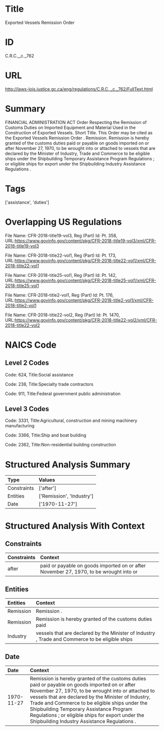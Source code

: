 # Title
Exported Vessels Remission Order


# ID
C.R.C.,_c._762

# URL
http://laws-lois.justice.gc.ca/eng/regulations/C.R.C.,_c._762/FullText.html


# Summary
FINANCIAL ADMINISTRATION ACT Order Respecting the Remission of Customs Duties on Imported Equipment and Material Used in the Construction of Exported Vessels.
Short Title.
This Order may be cited as the  Exported Vessels Remission Order .
Remission.
Remission is hereby granted of the customs duties paid or payable on goods imported on or after November 27, 1970, to be wrought into or attached to vessels that are declared by the Minister of Industry, Trade and Commerce to be eligible ships under the  Shipbuilding Temporary Assistance Program Regulations ; or eligible ships for export under the  Shipbuilding Industry Assistance Regulations .


# Tags
['assistance', 'duties']


# Overlapping US Regulations
File Name: CFR-2018-title19-vol3, Reg (Part) Id: Pt. 358, URL:https://www.govinfo.gov/content/pkg/CFR-2018-title19-vol3/xml/CFR-2018-title19-vol3

File Name: CFR-2018-title22-vol1, Reg (Part) Id: Pt. 173, URL:https://www.govinfo.gov/content/pkg/CFR-2018-title22-vol1/xml/CFR-2018-title22-vol1

File Name: CFR-2018-title25-vol1, Reg (Part) Id: Pt. 142, URL:https://www.govinfo.gov/content/pkg/CFR-2018-title25-vol1/xml/CFR-2018-title25-vol1

File Name: CFR-2018-title2-vol1, Reg (Part) Id: Pt. 176, URL:https://www.govinfo.gov/content/pkg/CFR-2018-title2-vol1/xml/CFR-2018-title2-vol1

File Name: CFR-2018-title22-vol2, Reg (Part) Id: Pt. 1470, URL:https://www.govinfo.gov/content/pkg/CFR-2018-title22-vol2/xml/CFR-2018-title22-vol2




# NAICS Code
## Level 2 Codes
Code: 624, Title:Social assistance

Code: 238, Title:Specialty trade contractors

Code: 911, Title:Federal government public administration




## Level 3 Codes
Code: 3331, Title:Agricultural, construction and mining machinery manufacturing

Code: 3366, Title:Ship and boat building

Code: 2362, Title:Non-residential building construction







# Structured Analysis Summary
| Type        | Values                    |
|:------------|:--------------------------|
| Constraints | ['after']                 |
| Entities    | ['Remission', 'Industry'] |
| Date        | ['1970-11-27']            |


# Structured Analysis With Context
 


## Constraints
| Constraints   | Context                                                                                |
|:--------------|:---------------------------------------------------------------------------------------|
| after         | paid or payable on goods imported on or after November 27, 1970, to be wrought into or |


## Entities
| Entities   | Context                                                                                         |
|:-----------|:------------------------------------------------------------------------------------------------|
| Remission  | Remission .                                                                                     |
| Remission  | Remission is hereby granted of the customs duties paid                                          |
| Industry   | vessels that are declared by the Minister of Industry , Trade and Commerce to be eligible ships |


## Date
| Date       | Context                                                                                                                                                                                                                                                                                                                                                                                                       |
|:-----------|:--------------------------------------------------------------------------------------------------------------------------------------------------------------------------------------------------------------------------------------------------------------------------------------------------------------------------------------------------------------------------------------------------------------|
| 1970-11-27 | Remission is hereby granted of the customs duties paid or payable on goods imported on or after November 27, 1970, to be wrought into or attached to vessels that are declared by the Minister of Industry, Trade and Commerce to be eligible ships under the  Shipbuilding Temporary Assistance Program Regulations ; or eligible ships for export under the  Shipbuilding Industry Assistance Regulations . |


